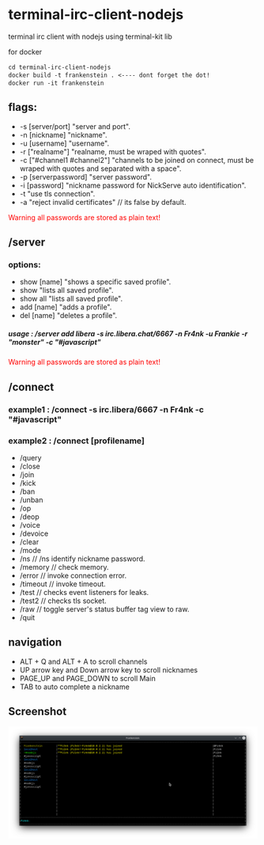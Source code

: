 # terminal-irc-client-nodejs
terminal irc client with nodejs using terminal-kit lib

for docker

```console
cd terminal-irc-client-nodejs
docker build -t frankenstein . <---- dont forget the dot!
docker run -it frankenstein
```
## flags:
* -s [server/port] "server and port".
* -n [nickname] "nickname".
* -u [username] "username".
* -r ["realname"] "realname, must be wraped with quotes".
* -c ["#channel1 #channel2"] "channels to be joined on connect, must be wraped with quotes and separated with a space".
* -p [serverpassword] "server password".
* -i [password] "nickname password for NickServe auto identification".
* -t "use tls connection".
* -a "reject invalid certificates" // its false by default.

<span style="color:red">Warning all passwords are stored as plain text!</span>

## /server

### options: 

* show [name] "shows a specific saved profile".
* show "lists all saved profile".
* show all "lists all saved profile".
* add [name] "adds a profile".
* del [name] "deletes a profile".

##### usage : /server add libera -s irc.libera.chat/6667 -n Fr4nk -u Frankie -r "monster" -c "#javascript"


<span style="color:red">Warning all passwords are stored as plain text!</span>


## /connect

### example1 : /connect -s irc.libera/6667 -n Fr4nk -c "#javascript"
### example2 : /connect [profilename]

* /query
* /close
* /join
* /kick
* /ban
* /unban
* /op
* /deop 
* /voice
* /devoice
* /clear
* /mode
* /ns // /ns identify nickname password.
* /memory // check memory.
* /error // invoke connection error.
* /timeout // invoke timeout.
* /test // checks event listeners for leaks.
* /test2 // checks tls socket.
* /raw // toggle server's status buffer tag view to raw.
* /quit

## navigation
* ALT + Q and ALT + A to scroll channels
* UP arrow key and Down arrow key to scroll nicknames
* PAGE_UP and PAGE_DOWN to scroll Main
* TAB to auto complete a nickname

## Screenshot
![screenshot](screenshot.png)
